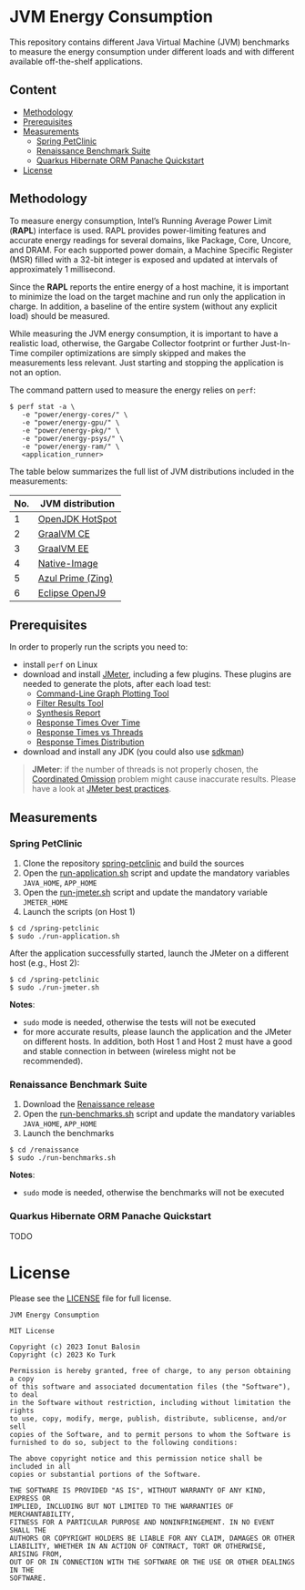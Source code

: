 # JVM Energy Consumption

This repository contains different Java Virtual Machine (JVM) benchmarks to measure the energy consumption under different loads and with different available off-the-shelf applications.

## Content

- [Methodology](#methodology)
- [Prerequisites](#prerequisites)
- [Measurements](#measurements)
  - [Spring PetClinic](#spring-petclinic)
  - [Renaissance Benchmark Suite](#renaissance-benchmark-suite)
  - [Quarkus Hibernate ORM Panache Quickstart](#quarkus-hibernate-orm-panache-quickstart)
- [License](#license)

## Methodology

To measure energy consumption, Intel’s Running Average Power Limit (**RAPL**) interface is used. RAPL provides power-limiting features and accurate energy readings for several domains, like Package, Core, Uncore, and DRAM. For each supported power domain, a Machine Specific Register (MSR) filled with a 32-bit integer is exposed and updated at intervals of approximately 1 millisecond.

Since the **RAPL** reports the entire energy of a host machine, it is important to minimize the load on the target machine and run only the application in charge. In addition, a baseline of the entire system (without any explicit load) should be measured.

While measuring the JVM energy consumption, it is important to have a realistic load, otherwise, the Gargabe Collector footprint or further Just-In-Time compiler optimizations are simply skipped and makes the measurements less relevant. Just starting and stopping the application is not an option.

The command pattern used to measure the energy relies on `perf`: 

```
$ perf stat -a \
   -e "power/energy-cores/" \
   -e "power/energy-gpu/" \
   -e "power/energy-pkg/" \
   -e "power/energy-psys/" \
   -e "power/energy-ram/" \
   <application_runner>
```

The table below summarizes the full list of JVM distributions included in the measurements:

No. | JVM distribution
-------------- |--------------------
1 | [OpenJDK HotSpot](https://projects.eclipse.org/projects/adoptium.temurin/downloads)
2 | [GraalVM CE](https://www.graalvm.org/downloads)
3 | [GraalVM EE](https://www.graalvm.org/downloads)
4 | [Native-Image](https://www.graalvm.org/22.0/reference-manual/native-image/)
5 | [Azul Prime (Zing)](https://www.azul.com/products/prime)
6 | [Eclipse OpenJ9](https://www.eclipse.org/openj9) 

## Prerequisites

In order to properly run the scripts you need to:
- install `perf` on Linux
- download and install [JMeter](https://jmeter.apache.org/download_jmeter.cgi), including a few plugins. These plugins are needed to generate the plots, after each load test:
    - [Command-Line Graph Plotting Tool](https://jmeter-plugins.org/wiki/JMeterPluginsCMD)
    - [Filter Results Tool](https://jmeter-plugins.org/wiki/FilterResultsTool)
    - [Synthesis Report](https://jmeter-plugins.org/wiki/SynthesisReport)
    - [Response Times Over Time](https://jmeter-plugins.org/wiki/ResponseTimesOverTime)
    - [Response Times vs Threads](https://jmeter-plugins.org/wiki/ResponseTimesVsThreads)
    - [Response Times Distribution](https://jmeter-plugins.org/wiki/RespTimesDistribution)
- download and install any JDK (you could also use [sdkman](https://sdkman.io/install))

> **JMeter**: if the number of threads is not properly chosen, the [Coordinated Omission](https://groups.google.com/g/mechanical-sympathy/c/icNZJejUHfE) problem might cause inaccurate results. Please have a look at [JMeter best practices](https://jmeter.apache.org/usermanual/best-practices.html).

## Measurements

### Spring PetClinic

1. Clone the repository [spring-petclinic](https://github.com/spring-projects/spring-petclinic) and build the sources
2. Open the [run-application.sh](./spring-petclinic/run-application.sh) script and update the mandatory variables `JAVA_HOME`, `APP_HOME`
2. Open the [run-jmeter.sh](./spring-petclinic/run-jmeter.sh) script and update the mandatory variable `JMETER_HOME`
3. Launch the scripts (on Host 1)

```
$ cd /spring-petclinic
$ sudo ./run-application.sh
```

After the application successfully started, launch the JMeter on a different host (e.g., Host 2):

```
$ cd /spring-petclinic
$ sudo ./run-jmeter.sh
```

**Notes**:
- `sudo` mode is needed, otherwise the tests will not be executed
- for more accurate results, please launch the application and the JMeter on different hosts. In addition, both Host 1 and Host 2 must have a good and stable connection in between (wireless might not be recommended).

### Renaissance Benchmark Suite

1. Download the [Renaissance release](https://github.com/renaissance-benchmarks/renaissance/releases)
2. Open the [run-benchmarks.sh](./renaissance/run-benchmarks.sh) script and update the mandatory variables `JAVA_HOME`, `APP_HOME`
3. Launch the benchmarks

```
$ cd /renaissance
$ sudo ./run-benchmarks.sh
```

**Notes**:
- `sudo` mode is needed, otherwise the benchmarks will not be executed

### Quarkus Hibernate ORM Panache Quickstart

TODO

# License

Please see the [LICENSE](LICENSE) file for full license.

```
JVM Energy Consumption

MIT License

Copyright (c) 2023 Ionut Balosin
Copyright (c) 2023 Ko Turk

Permission is hereby granted, free of charge, to any person obtaining a copy
of this software and associated documentation files (the "Software"), to deal
in the Software without restriction, including without limitation the rights
to use, copy, modify, merge, publish, distribute, sublicense, and/or sell
copies of the Software, and to permit persons to whom the Software is
furnished to do so, subject to the following conditions:

The above copyright notice and this permission notice shall be included in all
copies or substantial portions of the Software.

THE SOFTWARE IS PROVIDED "AS IS", WITHOUT WARRANTY OF ANY KIND, EXPRESS OR
IMPLIED, INCLUDING BUT NOT LIMITED TO THE WARRANTIES OF MERCHANTABILITY,
FITNESS FOR A PARTICULAR PURPOSE AND NONINFRINGEMENT. IN NO EVENT SHALL THE
AUTHORS OR COPYRIGHT HOLDERS BE LIABLE FOR ANY CLAIM, DAMAGES OR OTHER
LIABILITY, WHETHER IN AN ACTION OF CONTRACT, TORT OR OTHERWISE, ARISING FROM,
OUT OF OR IN CONNECTION WITH THE SOFTWARE OR THE USE OR OTHER DEALINGS IN THE
SOFTWARE.
```